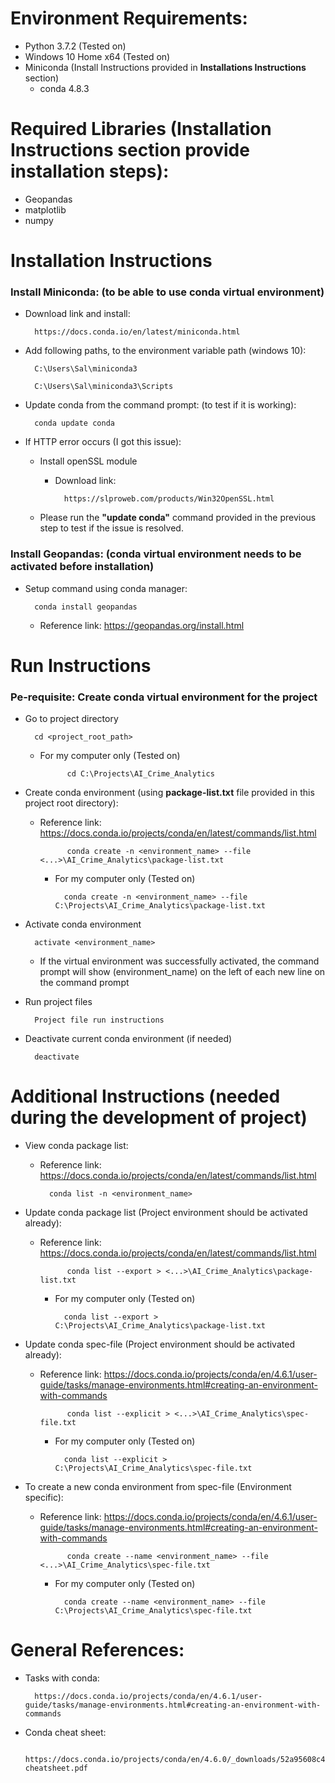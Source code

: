 # Environment Requirements:
* Python 3.7.2 (Tested on)
* Windows 10 Home x64 (Tested on)
* Miniconda (Install Instructions provided in **Installations
 Instructions** section)
    * conda 4.8.3

# Required Libraries (Installation Instructions section provide installation steps): 
* Geopandas 
* matplotlib
* numpy

# Installation Instructions
### Install Miniconda: (to be able to use conda virtual environment)
* Download link and install: 

        https://docs.conda.io/en/latest/miniconda.html

* Add following paths, to the environment variable path (windows 10):

        C:\Users\Sal\miniconda3
        
        C:\Users\Sal\miniconda3\Scripts
        
* Update conda from the command prompt: (to test if it is working): 

        conda update conda
       
* If HTTP error occurs (I got this issue):
    * Install openSSL module
        * Download link: 
        
                https://slproweb.com/products/Win32OpenSSL.html
                
    * Please run the **"update conda"** command provided in the previous step to test if the issue is resolved. 

### Install Geopandas: (conda virtual environment needs to be activated before installation)
* Setup command using conda manager: 

        conda install geopandas  
    * Reference link: https://geopandas.org/install.html

# Run Instructions
### Pe-requisite: Create conda virtual environment for the project
* Go to project directory

        cd <project_root_path>
        
    * For my computer only (Tested on)
                
                cd C:\Projects\AI_Crime_Analytics

* Create conda environment (using **package-list.txt** file provided in this project root directory):
    * Reference link: https://docs.conda.io/projects/conda/en/latest/commands/list.html
    
                conda create -n <environment_name> --file <...>\AI_Crime_Analytics\package-list.txt 
                
        * For my computer only (Tested on)
                
                conda create -n <environment_name> --file C:\Projects\AI_Crime_Analytics\package-list.txt 
            
            

* Activate conda environment 
    
        activate <environment_name>
        
    * If the virtual environment was successfully activated, the command prompt will show (environment_name) on the left of each new line on the command prompt
       
* Run project files 
    
        Project file run instructions
    
* Deactivate current conda environment (if needed)

        deactivate


# Additional Instructions (needed during the development of project)
* View conda package list:
    * Reference link: https://docs.conda.io/projects/conda/en/latest/commands/list.html

            conda list -n <environment_name>

* Update conda package list (Project environment should be activated already):
    * Reference link: https://docs.conda.io/projects/conda/en/latest/commands/list.html

                conda list --export > <...>\AI_Crime_Analytics\package-list.txt
            
        * For my computer only (Tested on)
            
                conda list --export > C:\Projects\AI_Crime_Analytics\package-list.txt
            
            
* Update conda spec-file (Project environment should be activated already):
    * Reference link: https://docs.conda.io/projects/conda/en/4.6.1/user-guide/tasks/manage-environments.html#creating-an-environment-with-commands

                conda list --explicit > <...>\AI_Crime_Analytics\spec-file.txt
            
        * For my computer only (Tested on)
            
                conda list --explicit > C:\Projects\AI_Crime_Analytics\spec-file.txt
            
            
            

* To create a new conda environment from spec-file (Environment specific):
    * Reference link: https://docs.conda.io/projects/conda/en/4.6.1/user-guide/tasks/manage-environments.html#creating-an-environment-with-commands

                conda create --name <environment_name> --file <...>\AI_Crime_Analytics\spec-file.txt
            
        * For my computer only (Tested on)
            
                conda create --name <environment_name> --file C:\Projects\AI_Crime_Analytics\spec-file.txt           
                
# General References:
* Tasks with conda:
    
        https://docs.conda.io/projects/conda/en/4.6.1/user-guide/tasks/manage-environments.html#creating-an-environment-with-commands
        
* Conda cheat sheet: 
 
        https://docs.conda.io/projects/conda/en/4.6.0/_downloads/52a95608c49671267e40c689e0bc00ca/conda-cheatsheet.pdf